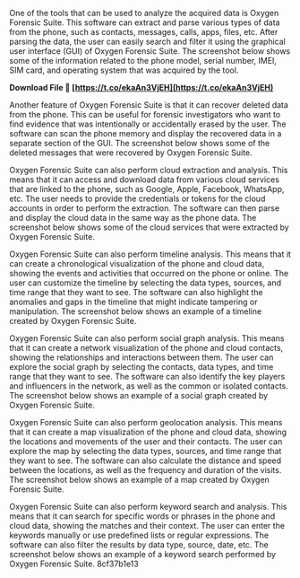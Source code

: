 One of the tools that can be used to analyze the acquired data is Oxygen Forensic Suite. This software can extract and parse various types of data from the phone, such as contacts, messages, calls, apps, files, etc. After parsing the data, the user can easily search and filter it using the graphical user interface (GUI) of Oxygen Forensic Suite. The screenshot below shows some of the information related to the phone model, serial number, IMEI, SIM card, and operating system that was acquired by the tool.
 
**Download File 🔗 [https://t.co/ekaAn3VjEH](https://t.co/ekaAn3VjEH)**


  
Another feature of Oxygen Forensic Suite is that it can recover deleted data from the phone. This can be useful for forensic investigators who want to find evidence that was intentionally or accidentally erased by the user. The software can scan the phone memory and display the recovered data in a separate section of the GUI. The screenshot below shows some of the deleted messages that were recovered by Oxygen Forensic Suite.
  
Oxygen Forensic Suite can also perform cloud extraction and analysis. This means that it can access and download data from various cloud services that are linked to the phone, such as Google, Apple, Facebook, WhatsApp, etc. The user needs to provide the credentials or tokens for the cloud accounts in order to perform the extraction. The software can then parse and display the cloud data in the same way as the phone data. The screenshot below shows some of the cloud services that were extracted by Oxygen Forensic Suite.
  
Oxygen Forensic Suite can also perform timeline analysis. This means that it can create a chronological visualization of the phone and cloud data, showing the events and activities that occurred on the phone or online. The user can customize the timeline by selecting the data types, sources, and time range that they want to see. The software can also highlight the anomalies and gaps in the timeline that might indicate tampering or manipulation. The screenshot below shows an example of a timeline created by Oxygen Forensic Suite.
  
Oxygen Forensic Suite can also perform social graph analysis. This means that it can create a network visualization of the phone and cloud contacts, showing the relationships and interactions between them. The user can explore the social graph by selecting the contacts, data types, and time range that they want to see. The software can also identify the key players and influencers in the network, as well as the common or isolated contacts. The screenshot below shows an example of a social graph created by Oxygen Forensic Suite.
  
Oxygen Forensic Suite can also perform geolocation analysis. This means that it can create a map visualization of the phone and cloud data, showing the locations and movements of the user and their contacts. The user can explore the map by selecting the data types, sources, and time range that they want to see. The software can also calculate the distance and speed between the locations, as well as the frequency and duration of the visits. The screenshot below shows an example of a map created by Oxygen Forensic Suite.
  
Oxygen Forensic Suite can also perform keyword search and analysis. This means that it can search for specific words or phrases in the phone and cloud data, showing the matches and their context. The user can enter the keywords manually or use predefined lists or regular expressions. The software can also filter the results by data type, source, date, etc. The screenshot below shows an example of a keyword search performed by Oxygen Forensic Suite.
 8cf37b1e13
 
